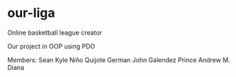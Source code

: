 # our-liga
Online basketball league creator

Our project in OOP using PDO

Members:
Sean Kyle Niño Quijote
German John Galendez
Prince Andrew M. Diana
